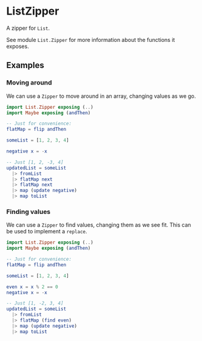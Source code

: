 # ListZipper

A zipper for `List`.

See module `List.Zipper` for more information about the functions it exposes.

## Examples

### Moving around

We can use a `Zipper` to move around in an array, changing values as we go.

```elm
import List.Zipper exposing (..)
import Maybe exposing (andThen)

-- Just for convenience:
flatMap = flip andThen

someList = [1, 2, 3, 4]

negative x = -x

-- Just [1, 2, -3, 4]
updatedList = someList
  |> fromList
  |> flatMap next
  |> flatMap next
  |> map (update negative)
  |> map toList
```

### Finding values

We can use a `Zipper` to find values, changing them as we see fit. This can be used to implement a `replace`.

```elm
import List.Zipper exposing (..)
import Maybe exposing (andThen)

-- Just for convenience:
flatMap = flip andThen

someList = [1, 2, 3, 4]

even x = x % 2 == 0
negative x = -x

-- Just [1, -2, 3, 4]
updatedList = someList
  |> fromList
  |> flatMap (find even)
  |> map (update negative)
  |> map toList

```